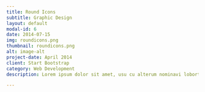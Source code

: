 ```yaml
---
title: Round Icons
subtitle: Graphic Design
layout: default
modal-id: 6
date: 2014-07-15
img: roundicons.png
thumbnail: roundicons.png
alt: image-alt
project-date: April 2014
client: Start Bootstrap
category: Web Development
description: Lorem ipsum dolor sit amet, usu cu alterum nominavi lobortis. At duo novum diceret. Tantas apeirian vix et, usu sanctus postulant inciderint ut, populo diceret necessitatibus in vim. Cu eum dicam feugiat noluisse.

---
```

